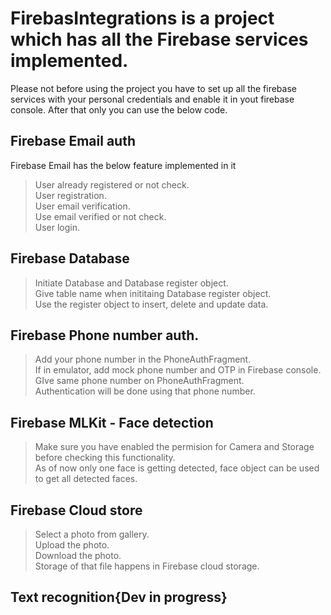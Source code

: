 # FirebasIntegrations is a project which has all the Firebase services implemented.

Please not before using the project you have to set up all the firebase services with your personal credentials and enable it
in yout firebase console. After that only you can use the below code.

## Firebase Email auth
Firebase Email has the below feature implemented in it
> User already registered or not check.<br />
> User registration.<br />
> User email verification.<br />
> Use email verified or not check.<br />
> User login.


## Firebase Database
> Initiate Database and Database register object.<br />
> Give table name when inititaing Database register object.<br />
> Use the register object to insert, delete and update data.


## Firebase Phone number auth.
> Add your phone number in the PhoneAuthFragment.<br />
> If in emulator, add mock phone number and OTP in Firebase console. GIve same phone number on PhoneAuthFragment.<br />
> Authentication will be done using that phone number.

## Firebase MLKit - Face detection
> Make sure you have enabled the permision for Camera and Storage before checking this functionality.<br />
> As of now only one face is getting detected, face object can be used to get all detected faces.

## Firebase Cloud store
> Select a photo from gallery.<br />
> Upload the photo.<br />
> Download the photo.<br />
> Storage of that file happens in Firebase cloud storage.

## Text recognition{Dev in progress} 

